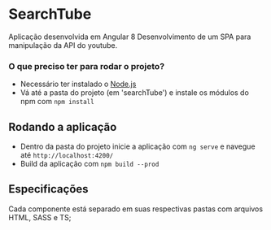 # SearchTube

Aplicação desenvolvida em Angular 8
Desenvolvimento de um SPA para manipulação da API do youtube.

### O que preciso ter para rodar o projeto?

- Necessário ter instalado o [Node.js](https://nodejs.org/en/)
- Vá até a pasta do projeto (em 'searchTube') e instale os módulos do npm com `npm install`

## Rodando a aplicação

- Dentro da pasta do projeto inicie a aplicação com `ng serve` e navegue até `http://localhost:4200/`
- Build da aplicação com `npm build --prod`

## Especificações 
Cada componente está separado em suas respectivas pastas com arquivos HTML, SASS e TS;

